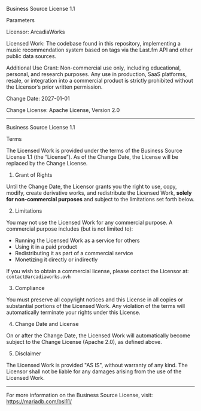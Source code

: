 Business Source License 1.1

Parameters

Licensor: ArcadiaWorks

Licensed Work: The codebase found in this repository, implementing a music recommendation system based on tags via the Last.fm API and other public data sources.

Additional Use Grant: Non-commercial use only, including educational, personal, and research purposes. Any use in production, SaaS platforms, resale, or integration into a commercial product is strictly prohibited without the Licensor’s prior written permission.

Change Date: 2027-01-01

Change License: Apache License, Version 2.0

---

Business Source License 1.1

Terms

The Licensed Work is provided under the terms of the Business Source License 1.1 (the “License”). As of the Change Date, the License will be replaced by the Change License.

1. Grant of Rights

Until the Change Date, the Licensor grants you the right to use, copy, modify, create derivative works, and redistribute the Licensed Work, **solely for non-commercial purposes** and subject to the limitations set forth below.

2. Limitations

You may not use the Licensed Work for any commercial purpose. A commercial purpose includes (but is not limited to):

- Running the Licensed Work as a service for others
- Using it in a paid product
- Redistributing it as part of a commercial service
- Monetizing it directly or indirectly

If you wish to obtain a commercial license, please contact the Licensor at: `contact@arcadiaworks.ovh`

3. Compliance

You must preserve all copyright notices and this License in all copies or substantial portions of the Licensed Work. Any violation of the terms will automatically terminate your rights under this License.

4. Change Date and License

On or after the Change Date, the Licensed Work will automatically become subject to the Change License (Apache 2.0), as defined above.

5. Disclaimer

The Licensed Work is provided "AS IS", without warranty of any kind. The Licensor shall not be liable for any damages arising from the use of the Licensed Work.

---

For more information on the Business Source License, visit: https://mariadb.com/bsl11/
